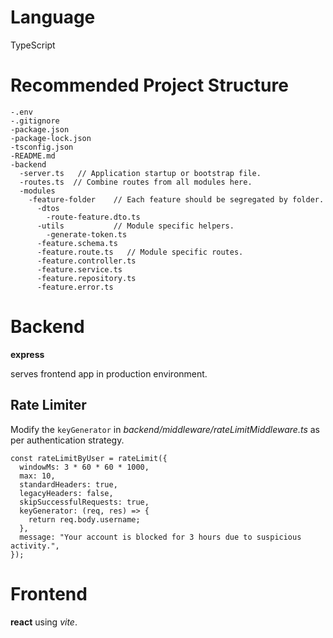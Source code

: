 # Language

TypeScript

# Recommended Project Structure

```
-.env
-.gitignore
-package.json
-package-lock.json
-tsconfig.json
-README.md
-backend
  -server.ts   // Application startup or bootstrap file.
  -routes.ts  // Combine routes from all modules here.
  -modules
    -feature-folder    // Each feature should be segregated by folder.
      -dtos
        -route-feature.dto.ts
      -utils           // Module specific helpers.
        -generate-token.ts
      -feature.schema.ts
      -feature.route.ts   // Module specific routes.
      -feature.controller.ts
      -feature.service.ts
      -feature.repository.ts
      -feature.error.ts
```

# Backend

**express**

serves frontend app in production environment.

## Rate Limiter

Modify the `keyGenerator` in _backend/middleware/rateLimitMiddleware.ts_ as per authentication strategy.

```
const rateLimitByUser = rateLimit({
  windowMs: 3 * 60 * 60 * 1000,
  max: 10,
  standardHeaders: true,
  legacyHeaders: false,
  skipSuccessfulRequests: true,
  keyGenerator: (req, res) => {
    return req.body.username;
  },
  message: "Your account is blocked for 3 hours due to suspicious activity.",
});
```

# Frontend

**react** using _vite_.
